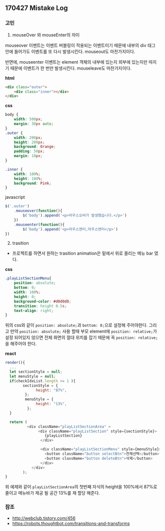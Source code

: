 ## 170427 Mistake Log

### 고민

1. mouseOver 와 mouseEnter의 차이

mouseover 이벤트는 이벤트 버블링이 적용되는 이벤트이기 때문에 내부의 div 태그 안에 들어가도 이벤트를 또 다시 발생시킨다. mouseout도 마찬가지이다.

반면에, mouseenter 이벤트는  element 객체의 내부에 있는지 외부에 있는지만 따지기 때문에 이벤트가 한 번만 발생시킨다. mouseleave도 마찬가지이다.

**html**
~~~html
<div class="outer">
    <div class="inner"></div>
</div>
~~~

**css**
~~~css
body {
    width: 500px;
    margin: 30px auto;
}
.outer {
    width: 200px;
    height: 200px;
    background: Orange;
    padding: 50px;
    margin: 10px;
}

.inner {
    width: 100%;
    height: 100%;
    background: Pink;
}
~~~

javascript
~~~javascript
$('.outer')
    .mouseover(function(){
        $('body').append('<p>마우스오버가 발생했습니다.</p>')
    })
    .mouseenter(function(){
        $('body').append('<p>마우스엔터,마우스엔터</p>')
})
~~~

2. trasition

- 프로젝트를 하면서 원하는 trasition animation은 밑에서 위로 올리는 메뉴 bar 였다.

**css**
~~~Css
.playListSectionMenu{
    position: absolute;
    bottom: 0;
    width: 100%;
    height: 0;
    background-color: #d0d0d0;
    transition: height 0.5s;
    text-align: right;
}
~~~
위의 css와 같이 `position: absolute;`과 `bottom: 0;`으로 설정해 주어야한다. 그리고 만약 `position: absolute;` 사용 할때 부모 element에 `position: relative;`가 설정 되어있지 않으면 전체 화면의 절대 위치를 잡기 때문에 꼭 `position: relative;`을 해주어야 한다.

**react**
~~~javascript
render(){
  ...
  let sectionStyle = null;
  let menuStyle = null;
  if(checkIdxList.length >= 1 ){
        sectionStyle = {
              height: "87%",
         };
         menuStyle = {
              height: "13%",
          };
  }

  return (
          <div className="playListSectionArea" >
               <div className="playListSection" style={sectionStyle}>
                  {playListSection}
                </div>

                <div className="playListSectionMenu" style={menuStyle}>
                  <button className="button selectBtn">전체선택</button>
                  <button className="button deleteBtn">삭제</button>
                </div>
            </div>
        );
}
~~~
위 예제와 같이 `playListSectionArea`의 첫번째 자식의 height을 100%에서 87%로 줄이고 메뉴바가 제공 될 공간 13%를 재 할당 해준다.


### 참조
- http://webclub.tistory.com/456
- https://robots.thoughtbot.com/transitions-and-transforms